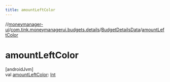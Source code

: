 ```yaml
---
title: amountLeftColor
---
```

//[moneymanager-ui](../../../index.html)/[com.tink.moneymanagerui.budgets.details](../index.html)/[BudgetDetailsData](index.html)/[amountLeftColor](amount-left-color.html)



# amountLeftColor



[androidJvm]\
val [amountLeftColor](amount-left-color.html): [Int](https://kotlinlang.org/api/latest/jvm/stdlib/kotlin/-int/index.html)




